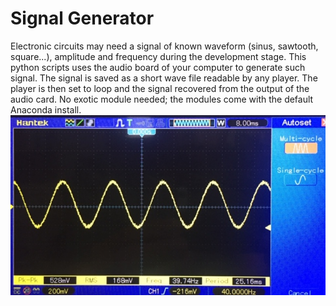 # Signal Generator

Electronic circuits may need a signal of known waveform (sinus, sawtooth, square...), amplitude and frequency during the development stage. 
This python scripts uses the audio board of your computer to generate such signal.
The signal is saved as a short wave file readable by any player. The player is then set to loop and the signal recovered from the output of the audio card.
No exotic module needed; the modules come with the default Anaconda install.
![Signal](signal.jpg)
